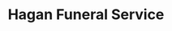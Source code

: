 ---
title: "Hagan Funeral Service"
url: /monticello/hagan-funeral-service/
shop: funeral directors
---